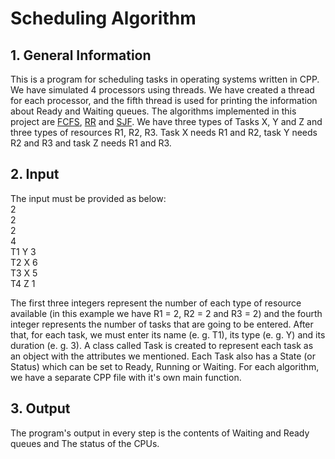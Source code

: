 # Scheduling Algorithm

## 1. General Information
This is a program for scheduling tasks in operating systems written in CPP. We have simulated 4 processors using threads. We have created a thread for each processor, and the fifth thread is used for printing the information about Ready and Waiting queues. The algorithms implemented in this project are [FCFS](https://en.wikipedia.org/wiki/FIFO_(computing_and_electronics)), [RR](https://en.wikipedia.org/wiki/Round-robin_scheduling) and [SJF](https://en.wikipedia.org/wiki/Shortest_job_next). We have three types of Tasks X, Y and Z and three types of resources R1, R2, R3.
Task X needs R1 and R2, task Y needs R2 and R3 and task Z needs R1 and R3.

## 2. Input 
The input must be provided as below:<br/>
2<br/>
2<br/>
2<br/>
4<br/>
T1 Y 3<br/>
T2 X 6<br/>
T3 X 5<br/>
T4 Z 1<br/>
 
The first three integers represent the number of each type of resource available (in this example we have R1 = 2, R2 = 2 and R3 = 2) and the fourth integer represents the number of tasks that are going to be entered. After that, for each task, we must enter its name (e. g. T1), its type (e. g. Y) and its duration (e. g. 3).
A class called Task is created to represent each task as an object with the attributes we mentioned. Each Task also has a State (or Status) which can be set to Ready, Running or Waiting.
For each algorithm, we have a separate CPP file with it's own main function.

## 3. Output
The program's output in every step is the contents of Waiting and Ready queues and The status of the CPUs.
